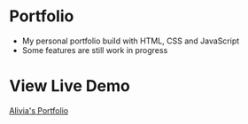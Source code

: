 <h1>Portfolio</h1>

* My personal portfolio build with HTML, CSS and JavaScript<br>
* Some features are still work in progress
<h1>View Live Demo</h1><a href="https://alivia-23.github.io/Alivia-portfolio/">Alivia's Portfolio</a><br>



